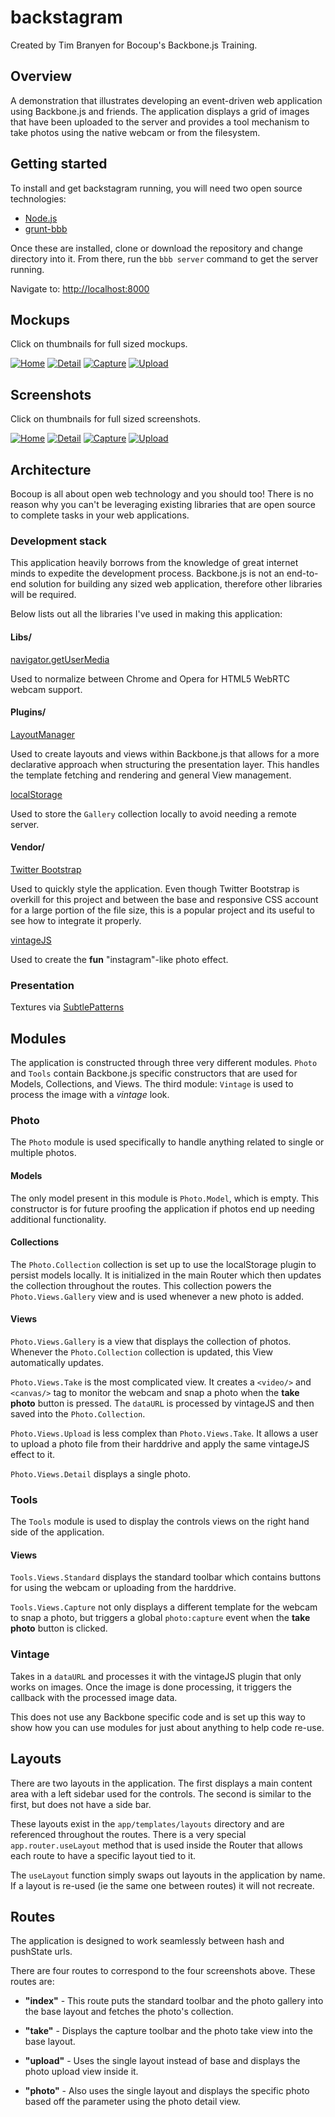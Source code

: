 backstagram
===========

Created by Tim Branyen for Bocoup's Backbone.js Training.

## Overview ##

A demonstration that illustrates developing an event-driven web application
using Backbone.js and friends.  The application displays a grid of images
that have been uploaded to the server and provides a tool mechanism to take
photos using the native webcam or from the filesystem.

## Getting started ##

To install and get backstagram running, you will need two open source
technologies:

* [Node.js](http://nodejs.org)
* [grunt-bbb](http://github.com/backbone-boilerplate/grunt-bbb)

Once these are installed, clone or download the repository and change directory
into it.  From there, run the `bbb server` command to get the server running.

Navigate to: [http://localhost:8000](http://localhost:8000)

## Mockups ##

Click on thumbnails for full sized mockups.

[![Home](https://github.com/bocoup/backstagram/raw/assets/mockups/thumbnails/home.jpg)](https://github.com/bocoup/backstagram/raw/assets/mockups/full/home.jpg)
[![Detail](https://github.com/bocoup/backstagram/raw/assets/mockups/thumbnails/detail.jpg)](https://github.com/bocoup/backstagram/raw/assets/mockups/full/detail.jpg)
[![Capture](https://github.com/bocoup/backstagram/raw/assets/mockups/thumbnails/capture.jpg)](https://github.com/bocoup/backstagram/raw/assets/mockups/full/capture.jpg)
[![Upload](https://github.com/bocoup/backstagram/raw/assets/mockups/thumbnails/upload.jpg)](https://github.com/bocoup/backstagram/raw/assets/mockups/full/upload.jpg)

## Screenshots ##

Click on thumbnails for full sized screenshots.

[![Home](https://github.com/bocoup/backstagram/raw/assets/screenshots/thumbnails/home.jpg)](https://github.com/bocoup/backstagram/raw/assets/screenshots/full/home.jpg)
[![Detail](https://github.com/bocoup/backstagram/raw/assets/screenshots/thumbnails/detail.jpg)](https://github.com/bocoup/backstagram/raw/assets/screenshots/full/detail.jpg)
[![Capture](https://github.com/bocoup/backstagram/raw/assets/screenshots/thumbnails/capture.jpg)](https://github.com/bocoup/backstagram/raw/assets/screenshots/full/capture.jpg)
[![Upload](https://github.com/bocoup/backstagram/raw/assets/screenshots/thumbnails/upload.jpg)](https://github.com/bocoup/backstagram/raw/assets/screenshots/full/upload.jpg)

## Architecture ##

Bocoup is all about open web technology and you should too! There is no reason
why you can't be leveraging existing libraries that are open source to complete
tasks in your web applications.

### Development stack ###

This application heavily borrows from the knowledge of great internet minds to
expedite the development process.  Backbone.js is not an end-to-end solution
for building any sized web application, therefore other libraries will be
required.

Below lists out all the libraries I've used in making this application:

#### Libs/ ####

[navigator.getUserMedia](https://github.com/rwldrn/navigator.getusermedia)

Used to normalize between Chrome and Opera for HTML5 WebRTC webcam support.

#### Plugins/ ####

[LayoutManager](https://github.com/bocoup/backbone.layoutmanager)

Used to create layouts and views within Backbone.js that allows for a more
declarative approach when structuring the presentation layer.  This handles the
template fetching and rendering and general View management.

[localStorage](https://github.com/jeromegn/Backbone.localStorage)

Used to store the `Gallery` collection locally to avoid needing a remote
server.

#### Vendor/ ####

[Twitter Bootstrap](https://github.com/twitter/bootstrap)

Used to quickly style the application. Even though Twitter Bootstrap is
overkill for this project and between the base and responsive CSS account for a
large portion of the file size, this is a popular project and its useful to see
how to integrate it properly.

[vintageJS](https://github.com/rendro/vintageJS)

Used to create the **fun** "instagram"-like photo effect.

### Presentation ###

Textures via [SubtlePatterns](http://subtlepatterns.com/)

## Modules ##

The application is constructed through three very different modules.  `Photo`
and `Tools` contain Backbone.js specific constructors that are used for Models,
Collections, and Views.  The third module: `Vintage` is used to process the
image with a *vintage* look.

### Photo ###

The `Photo` module is used specifically to handle anything related to single
or multiple photos.

#### Models ####

The only model present in this module is `Photo.Model`, which is empty.  This
constructor is for future proofing the application if photos end up needing
additional functionality.

#### Collections ####

The `Photo.Collection` collection is set up to use the localStorage plugin to
persist models locally.  It is initialized in the main Router which then
updates the collection throughout the routes.  This collection powers the
`Photo.Views.Gallery` view and is used whenever a new photo is added.

#### Views ####

`Photo.Views.Gallery` is a view that displays the collection of photos.
Whenever the `Photo.Collection` collection is updated, this View automatically
updates.

`Photo.Views.Take` is the most complicated view.  It creates a `<video/>` and
`<canvas/>` tag to monitor the webcam and snap a photo when the **take photo**
button is pressed.  The `dataURL` is processed by vintageJS and then saved into
the `Photo.Collection`.

`Photo.Views.Upload` is less complex than `Photo.Views.Take`.  It allows a user
to upload a photo file from their harddrive and apply the same vintageJS effect
to it.

`Photo.Views.Detail` displays a single photo.

### Tools ###

The `Tools` module is used to display the controls views on the right hand
side of the application.

#### Views ####

`Tools.Views.Standard` displays the standard toolbar which contains buttons for
using the webcam or uploading from the harddrive.

`Tools.Views.Capture` not only displays a different template for the webcam to
snap a photo, but triggers a global `photo:capture` event when the **take
photo** button is clicked.

### Vintage ###

Takes in a `dataURL` and processes it with the vintageJS plugin that only works
on images.  Once the image is done processing, it triggers the callback with
the processed image data.

This does not use any Backbone specific code and is set up this way to show how
you can use modules for just about anything to help code re-use.

## Layouts ##

There are two layouts in the application.  The first displays a main content
area with a left sidebar used for the controls.  The second is similar to the
first, but does not have a side bar.

These layouts exist in the `app/templates/layouts` directory and are referenced
throughout the routes.  There is a very special `app.router.useLayout` method
that is used inside the Router that allows each route to have a specific layout
tied to it.

The `useLayout` function simply swaps out layouts in the application by name.
If a layout is re-used (ie the same one between routes) it will not recreate.

## Routes ##

The application is designed to work seamlessly between hash and pushState urls.

There are four routes to correspond to the four screenshots above.  These
routes are:

* **"index"** - This route puts the standard toolbar and the photo gallery into
  the base layout and fetches the photo's collection.

* **"take"** - Displays the capture toolbar and the photo take view into the
  base layout.

* **"upload"** - Uses the single layout instead of base and displays the photo
  upload view inside it.

* **"photo"** - Also uses the single layout and displays the specific photo
  based off the parameter using the photo detail view.
